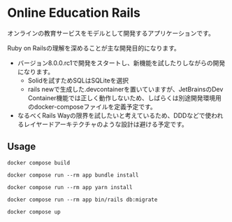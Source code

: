 # Online Education Rails

オンラインの教育サービスをモデルとして開発するアプリケーションです。

Ruby on Railsの理解を深めることが主な開発目的になります。
- バージョン8.0.0.rc1で開発をスタートし、新機能を試したりしながらの開発になります。
  - Solidを試すためSQLはSQLiteを選択
  - rails newで生成した.devcontainerを置いていますが、JetBrainsのDev Container機能では正しく動作しないため、しばらくは別途開発環境用のdocker-composeファイルを定義予定です。
- なるべくRails Wayの限界を試したいと考えているため、DDDなどで使われるレイヤードアーキテクチャのような設計は避ける予定です。

## Usage

```shell
docker compose build

docker compose run --rm app bundle install

docker compose run --rm app yarn install

docker compose run --rm app bin/rails db:migrate

docker compose up
```
